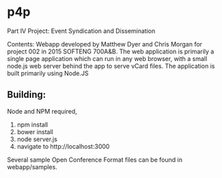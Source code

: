 # p4p
Part IV Project: Event Syndication and Dissemination
 
Contents: Webapp developed by Matthew Dyer and Chris Morgan for project 002 in 2015 SOFTENG 700A&B. The web application is primarily a single page application which can run in any web browser, with a small node.js web server behind the app to serve vCard files. The application is built primarily using Node.JS

## Building:

Node and NPM required,

1. npm install
2. bower install
3. node server.js
4. navigate to http://localhost:3000


Several sample Open Conference Format files can be found in webapp/samples.
